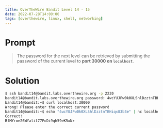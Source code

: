 ```yaml
---
title: OverTheWire Bandit Level 14 - 15
date: 2022-07-28T14:00:00
tags: [overthewire, linux, shell, networking]
---
```

# Prompt
> The password for the next level can be retrieved by submitting the password of the current level to **port 30000 on `localhost`**.

# Solution
```sh
$ ssh bandit14@bandit.labs.overthewire.org -p 2220
bandit14@bandit.labs.overthewire.org password: 4wcYUJFw0k0XLShlDzztnTBHiqxU3b3e
bandit14@bandit:~$ curl localhost:30000
Wrong! Please enter the correct current password
bandit14@bandit:~$ echo "4wcYUJFw0k0XLShlDzztnTBHiqxU3b3e" | nc localhost 30000
Correct!
BfMYroe26WYalil77FoDi9qh59eK5xNr
```